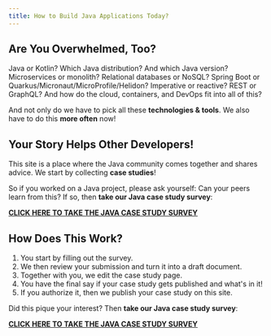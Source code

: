 ```yaml
---
title: How to Build Java Applications Today?
---
```


## Are You Overwhelmed, Too?
Java or Kotlin? Which Java distribution? And which Java version? Microservices or monolith? Relational databases or NoSQL? Spring Boot or Quarkus/Micronaut/MicroProfile/Helidon? Imperative or reactive? REST or GraphQL? And how do the cloud, containers, and DevOps fit into all of this?

And not only do we have to pick all these **technologies & tools**. We also have to do this **more often** now!

## Your Story Helps Other Developers!
This site is a place where the Java community comes together and shares advice. We start by collecting **case studies**!

So if you worked on a Java project, please ask yourself: Can your peers learn from this? If so, then **take our Java case study survey**:

**[CLICK HERE TO TAKE THE JAVA CASE STUDY SURVEY](https://tripetto.app/run/EBKTME5UJK)**

## How Does This Work?
1. You start by filling out the survey.
1. We then review your submission and turn it into a draft document.
1. Together with you, we edit the case study page.
1. You have the final say if your case study gets published and what's in it!
1. If you authorize it, then we publish your case study on this site.

Did this pique your interest? Then **take our Java case study survey**:

**[CLICK HERE TO TAKE THE JAVA CASE STUDY SURVEY](https://tripetto.app/run/EBKTME5UJK)**
